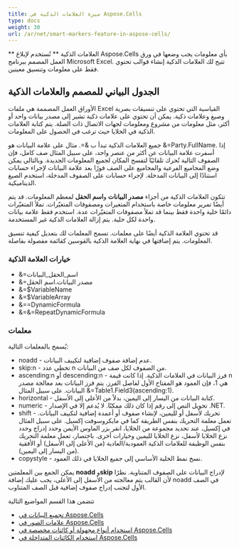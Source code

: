 ```yaml
---
title: ميزة العلامات الذكية في Aspose.Cells
type: docs
weight: 30
url: /ar/net/smart-markers-feature-in-aspose-cells/
---
```


** العلامات الذكية ** تُستخدم لإبلاغ Aspose.Cells بأي معلومات يجب وضعها في ورق العمل المصمم ببرنامج Microsoft Excel. تتيح لك العلامات الذكية إنشاء قوالب تحتوي فقط على معلومات وتنسيق معينين.
## **الجدول البياني للمصمم والعلامات الذكية**
الأوراق العمل المصممة هي ملفات Excel القياسية التي تحتوي على تنسيقات بصرية وصيغ وعلامات ذكية. يمكن أن تحتوي على علامات ذكية تشير إلى مصدر بيانات واحد أو أكثر، مثل معلومات من مشروع ومعلومات لجهات الاتصال ذات الصلة. يتم كتابة العلامات الذكية في الخلايا حيث ترغب في الحصول على المعلومات.

جميع العلامات الذكية تبدأ ب &=. مثال على علامة البيانات هو &=Party.FullName. إذا أسفرت علامة البيانات عن أكثر من عنصر واحد، على سبيل المثال صف كامل، فإن الصفوف التالية تُحرك تلقائيًا لتفسح المكان لجميع المعلومات الجديدة. وبالتالي يمكن وضع المجاميع الفرعية والمجاميع على الصف فورًا بعد علامة البيانات لإجراء حسابات استنادًا إلى البيانات المدخلة. لإجراء حسابات على الصفوف المدخلة، استخدم الصيغ الديناميكية.

تتكون العلامات الذكية من أجزاء **مصدر البيانات** و**اسم الحقل** لمعظم المعلومات. قد يتم أيضًا تمرير معلومات خاصة باستخدام المتغيرات ومصفوفات المتغيّرات. تملأ المتغيّرات دائمًا خلية واحدة فقط بينما قد تملأ مصفوفات المتغيّرات عدة. استخدم فقط علامة بيانات واحدة لكل خلية. يتم إزالة العلامات الذكية غير المستخدمة.

قد تحتوي العلامة الذكية أيضًا على معلمات. تسمح المعلمات لك بتعديل كيفية تنسيق المعلومات. يتم إضافتها في نهاية العلامة الذكية بالقوسين كقائمة مفصولة بفاصلة.
### **خيارات العلامة الذكية**
- &=اسم_الحقل_البيانات
- &=مصدر البيانات.اسم الحقل
- &=$VariableName
- &=$VariableArray
- &==DynamicFormula
- &=&=RepeatDynamicFormula
### **معلمات**
يُسمح بالمعلمات التالية:

- noadd - عدم إضافة صفوف إضافية لتكييف البيانات.
- skip:n - تخطي عدد n من الصفوف لكل صف من البيانات.
- ascending:n أو descending:n - فرز البيانات في العلامات الذكية. إذا كانت قيمة n هي 1، فإن العمود هو المفتاح الأول لفاصل الفرز. يتم فرز البيانات بعد معالجة مصدر البيانات. على سبيل المثال &=Table1.Field3(ascending:1).
- horizontal - كتابة البيانات من اليسار إلى اليمين، بدلاً من الأعلى إلى الأسفل.
- numeric - تحويل النص إلى رقم إذا كان ذلك ممكنًا. لا يُدعم إلا في الإصدار .NET.
- shift - تحريك لأسفل أو لليمين، لإنشاء صفوف أو أعمدة إضافية لتكييف البيانات. تعمل معلمة التحريك بنفس الطريقة كما في مايكروسوفت إكسيل. على سبيل المثال في إكسيل، عند تحديد مجموعة من الخلايا، انقر بزر الماوس الأيمن وحدد إدراج وحدد نزع الخلايا لأسفل، نزع الخلايا لليمين وخيارات أخرى. باختصار، تعمل معلمة التحريك بنفس الوظيفة للعلامات الذكية العمودية/العادية (من الأعلى إلى الأسفل) أو الأفقية (من اليسار إلى اليمين).
- copystyle - نسخ نمط الخلية الأساسي إلى جميع الخلايا في ذلك العمود.

يمكن الجمع بين المعلمتين **noadd** و**skip** لإدراج البيانات على الصفوف المتناوبة. نظرًا لأن القالب يتم معالجته من الأسفل إلى الأعلى، يجب عليك إضافة noadd في الصف الأول لتجنب إدراج صفوف إضافية قبل الصف المتناوب.

تتضمن هذا القسم المواضيع التالية

- [تجميع البيانات في Aspose.Cells](/cells/ar/net/grouping-data-in-aspose-cells/)
- [علامات الصور في Aspose.Cells](/cells/ar/net/image-markers-in-aspose-cells/)
- [استخدام أنواع مجهولة أو كائنات مخصصة في Aspose.Cells](/cells/ar/net/using-anonymous-types-or-custom-objects-in-aspose-cells/)
- [استخدام الكائنات المتداخلة في Aspose.Cells](/cells/ar/net/using-nested-objects-in-aspose-cells/)
